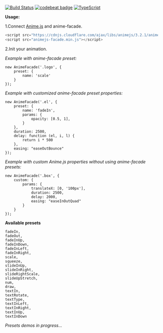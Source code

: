 [![Build Status](https://travis-ci.org/dmitriyakkerman/animejs-facade.svg?branch=master)](https://travis-ci.org/dmitriyakkerman/animejs-facade)
[![codebeat badge](https://codebeat.co/badges/8e9519ac-eebd-424d-b8d9-7039f19df6d4)](https://codebeat.co/projects/github-com-dmitriyakkerman-animejs-facade-master)
[![TypeScript](https://badges.frapsoft.com/typescript/love/typescript.svg?v=101)](https://github.com/ellerbrock/typescript-badges/)

**Usage:**

1.Connect [Anime.js](https://animejs.com/) and anime-facade.

```js
<script src="https://cdnjs.cloudflare.com/ajax/libs/animejs/3.2.1/anime.min.js" integrity="sha512-z4OUqw38qNLpn1libAN9BsoDx6nbNFio5lA6CuTp9NlK83b89hgyCVq+N5FdBJptINztxn1Z3SaKSKUS5UP60Q==" crossorigin="anonymous" referrerpolicy="no-referrer"></script>
<script src="animejs-facade.min.js"></script>
```

2.Init your animation.

_Example with anime-facade preset:_

    new AnimeFacade('.logo', {
        preset: {
            name: 'scale'
        }
    });    

_Example with customized anime-facade preset properties:_

    new AnimeFacade('.el', {
        preset: {
            name: 'fadeIn',
            params: {
                opacity: [0.5, 1],
            }
        },
        duration: 2500,
        delay: function (el, i, l) {
            return i * 500
        },
        easing: "easeOutBounce"
    });  

_Example with custom Anime.js properties without using anime-facade presets:_

    new AnimeFacade('.box', {
        custom: {
            params: {
                translateX: [0, '100px'],
                duration: 2500,
                delay: 2000,
                easing: "easeInOutQuad"
            }
        }
    });
    
**Available presets**  

    fadeIn,
    fadeOut,
    fadeInUp,
    fadeInDown,
    fadeInLeft,
    fadeInRight,
    scale,
    squeeze,
    slideInUp,
    slideInRight,
    slideRightScale,
    slideUpStretch,
    num,
    draw,
    textIn,
    textRotate,
    textType,
    textInLeft,
    textInRight,
    textInUp,
    textInDown  

*Presets demos in progress...*